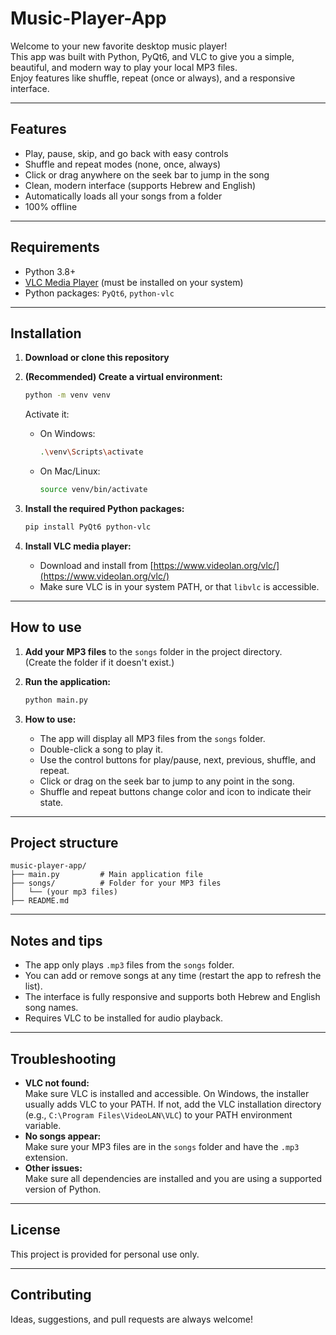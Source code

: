 # Music-Player-App

Welcome to your new favorite desktop music player!  
This app was built with Python, PyQt6, and VLC to give you a simple, beautiful, and modern way to play your local MP3 files.  
Enjoy features like shuffle, repeat (once or always), and a responsive interface.

---

## Features

- Play, pause, skip, and go back with easy controls
- Shuffle and repeat modes (none, once, always)
- Click or drag anywhere on the seek bar to jump in the song
- Clean, modern interface (supports Hebrew and English)
- Automatically loads all your songs from a folder
- 100% offline


---

## Requirements

- Python 3.8+
- [VLC Media Player](https://www.videolan.org/vlc/) (must be installed on your system)
- Python packages: `PyQt6`, `python-vlc`

---

## Installation

1. **Download or clone this repository**

2. **(Recommended) Create a virtual environment:**
   ```sh
   python -m venv venv
   ```
   Activate it:
   - On Windows:
     ```sh
     .\venv\Scripts\activate
     ```
   - On Mac/Linux:
     ```sh
     source venv/bin/activate
     ```

3. **Install the required Python packages:**
   ```sh
   pip install PyQt6 python-vlc
   ```

4. **Install VLC media player:**
   - Download and install from [https://www.videolan.org/vlc/](https://www.videolan.org/vlc/)
   - Make sure VLC is in your system PATH, or that `libvlc` is accessible.

---


## How to use

1. **Add your MP3 files** to the `songs` folder in the project directory.  
   (Create the folder if it doesn't exist.)

2. **Run the application:**
   ```sh
   python main.py
   ```

3. **How to use:**
   - The app will display all MP3 files from the `songs` folder.
   - Double-click a song to play it.
   - Use the control buttons for play/pause, next, previous, shuffle, and repeat.
   - Click or drag on the seek bar to jump to any point in the song.
   - Shuffle and repeat buttons change color and icon to indicate their state.

---

## Project structure

```
music-player-app/
├── main.py         # Main application file
├── songs/          # Folder for your MP3 files
│   └── (your mp3 files)
├── README.md
```

---

## Notes and tips

- The app only plays `.mp3` files from the `songs` folder.
- You can add or remove songs at any time (restart the app to refresh the list).
- The interface is fully responsive and supports both Hebrew and English song names.
- Requires VLC to be installed for audio playback.

---

## Troubleshooting

- **VLC not found:**  
  Make sure VLC is installed and accessible. On Windows, the installer usually adds VLC to your PATH. If not, add the VLC installation directory (e.g., `C:\Program Files\VideoLAN\VLC`) to your PATH environment variable.
- **No songs appear:**  
  Make sure your MP3 files are in the `songs` folder and have the `.mp3` extension.
- **Other issues:**  
  Make sure all dependencies are installed and you are using a supported version of Python.

---

## License

This project is provided for personal use only.

---

## Contributing

Ideas, suggestions, and pull requests are always welcome!
